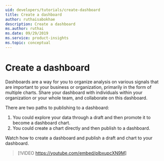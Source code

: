 ```yaml
---
uid: developers/tutorials/create-dashboard
title: Create a dashboard
author: ruthaisabokhae
description: Create a dashboard
ms.author: ruthai
ms.date: 09/29/2019
ms.service: product-insights
ms.topic: conceptual
---
```

# Create a dashboard

Dashboards are a way for you to organize analysis on various signals that are important to your business or organization, primarily in the form of multiple charts. Share your dashboard with individuals within your organization or your whole team, and collaborate on this dashboard.  

There are two paths to publishing to a dashboard:
1.	You could explore your data through a draft and then promote it to become a dashboard chart. 
2.	You could create a chart directly and then publish to a dashboard.

Watch how to create a dashboard and publish a draft and chart to your dashboard.


>[!VIDEO https://youtube.com/embed/plbxupcXN9M]
